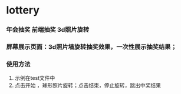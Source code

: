 # lottery
### 年会抽奖 前端抽奖 3d照片旋转
### 屏幕展示页面：3d照片墙旋转抽奖效果，一次性展示抽奖结果；
### 使用方法 
 1. 示例在test文件中
 2. 点击开始 ，球形照片旋转；点击结束，停止旋转，跳出中奖结果
